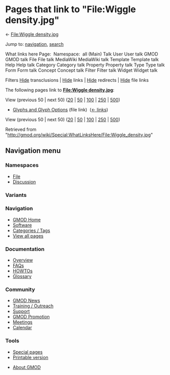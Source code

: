 <div id="mw-page-base" class="noprint">

</div>

<div id="mw-head-base" class="noprint">

</div>

<div id="content" class="mw-body" role="main">

<span id="top"></span>

<div id="mw-js-message" style="display:none;">

</div>



# <span dir="auto">Pages that link to "File:Wiggle density.jpg"</span>

<div id="bodyContent">

<div id="contentSub">

← [File:Wiggle
density.jpg](/wiki/File:Wiggle_density.jpg "File:Wiggle density.jpg")

</div>

<div id="jump-to-nav" class="mw-jump">

Jump to: [navigation](#mw-navigation), [search](#p-search)

</div>

<div id="mw-content-text">

What links here Page:  Namespace:  all (Main) Talk User User talk GMOD
GMOD talk File File talk MediaWiki MediaWiki talk Template Template talk
Help Help talk Category Category talk Property Property talk Type Type
talk Form Form talk Concept Concept talk Filter Filter talk Widget
Widget talk

Filters
[Hide](/mediawiki/index.php?title=Special:WhatLinksHere/File:Wiggle_density.jpg&hidetrans=1 "Special:WhatLinksHere/File:Wiggle density.jpg")
transclusions \|
[Hide](/mediawiki/index.php?title=Special:WhatLinksHere/File:Wiggle_density.jpg&hidelinks=1 "Special:WhatLinksHere/File:Wiggle density.jpg")
links \|
[Hide](/mediawiki/index.php?title=Special:WhatLinksHere/File:Wiggle_density.jpg&hideredirs=1 "Special:WhatLinksHere/File:Wiggle density.jpg")
redirects \|
[Hide](/mediawiki/index.php?title=Special:WhatLinksHere/File:Wiggle_density.jpg&hideimages=1 "Special:WhatLinksHere/File:Wiggle density.jpg")
file links

The following pages link to **[File:Wiggle
density.jpg](/wiki/File:Wiggle_density.jpg "File:Wiggle density.jpg")**:

View (previous 50 \| next 50)
([20](/mediawiki/index.php?title=Special:WhatLinksHere/File:Wiggle_density.jpg&limit=20 "Special:WhatLinksHere/File:Wiggle density.jpg")
\|
[50](/mediawiki/index.php?title=Special:WhatLinksHere/File:Wiggle_density.jpg&limit=50 "Special:WhatLinksHere/File:Wiggle density.jpg")
\|
[100](/mediawiki/index.php?title=Special:WhatLinksHere/File:Wiggle_density.jpg&limit=100 "Special:WhatLinksHere/File:Wiggle density.jpg")
\|
[250](/mediawiki/index.php?title=Special:WhatLinksHere/File:Wiggle_density.jpg&limit=250 "Special:WhatLinksHere/File:Wiggle density.jpg")
\|
[500](/mediawiki/index.php?title=Special:WhatLinksHere/File:Wiggle_density.jpg&limit=500 "Special:WhatLinksHere/File:Wiggle density.jpg"))

- [Glyphs and Glyph
  Options](/wiki/Glyphs_and_Glyph_Options "Glyphs and Glyph Options")
  (file link) ‎ <span class="mw-whatlinkshere-tools">([←
  links](/mediawiki/index.php?title=Special:WhatLinksHere&target=Glyphs+and+Glyph+Options "Special:WhatLinksHere"))</span>

View (previous 50 \| next 50)
([20](/mediawiki/index.php?title=Special:WhatLinksHere/File:Wiggle_density.jpg&limit=20 "Special:WhatLinksHere/File:Wiggle density.jpg")
\|
[50](/mediawiki/index.php?title=Special:WhatLinksHere/File:Wiggle_density.jpg&limit=50 "Special:WhatLinksHere/File:Wiggle density.jpg")
\|
[100](/mediawiki/index.php?title=Special:WhatLinksHere/File:Wiggle_density.jpg&limit=100 "Special:WhatLinksHere/File:Wiggle density.jpg")
\|
[250](/mediawiki/index.php?title=Special:WhatLinksHere/File:Wiggle_density.jpg&limit=250 "Special:WhatLinksHere/File:Wiggle density.jpg")
\|
[500](/mediawiki/index.php?title=Special:WhatLinksHere/File:Wiggle_density.jpg&limit=500 "Special:WhatLinksHere/File:Wiggle density.jpg"))

</div>

<div class="printfooter">

Retrieved from
"<http://gmod.org/wiki/Special:WhatLinksHere/File:Wiggle_density.jpg>"

</div>

<div id="catlinks" class="catlinks catlinks-allhidden">

</div>

<div class="visualClear">

</div>

</div>

</div>

<div id="mw-navigation">

## Navigation menu

<div id="mw-head">



<div id="left-navigation">

<div id="p-namespaces" class="vectorTabs" role="navigation"
aria-labelledby="p-namespaces-label">

### Namespaces

- <span id="ca-nstab-image"><a href="/wiki/File:Wiggle_density.jpg" accesskey="c"
  title="View the file page [c]">File</a></span>
- <span id="ca-talk"><a
  href="/mediawiki/index.php?title=File_talk:Wiggle_density.jpg&amp;action=edit&amp;redlink=1"
  accesskey="t"
  title="Discussion about the content page [t]">Discussion</a></span>

</div>

<div id="p-variants" class="vectorMenu emptyPortlet" role="navigation"
aria-labelledby="p-variants-label">

### 

### Variants[](#)

<div class="menu">

</div>

</div>

</div>





</div>

</div>

</div>

<div id="mw-panel">

<div id="p-logo" role="banner">

<a href="/wiki/Main_Page"
style="background-image: url(http://gmod.org/images/GMOD-cogs.png);"
title="Visit the main page"></a>

</div>

<div id="p-Navigation" class="portal" role="navigation"
aria-labelledby="p-Navigation-label">

### Navigation

<div class="body">

- <span id="n-GMOD-Home">[GMOD Home](/wiki/Main_Page)</span>
- <span id="n-Software">[Software](/wiki/GMOD_Components)</span>
- <span id="n-Categories-.2F-Tags">[Categories /
  Tags](/wiki/Categories)</span>
- <span id="n-View-all-pages">[View all
  pages](/wiki/Special:AllPages)</span>

</div>

</div>

<div id="p-Documentation" class="portal" role="navigation"
aria-labelledby="p-Documentation-label">

### Documentation

<div class="body">

- <span id="n-Overview">[Overview](/wiki/Overview)</span>
- <span id="n-FAQs">[FAQs](/wiki/Category:FAQ)</span>
- <span id="n-HOWTOs">[HOWTOs](/wiki/Category:HOWTO)</span>
- <span id="n-Glossary">[Glossary](/wiki/Glossary)</span>

</div>

</div>

<div id="p-Community" class="portal" role="navigation"
aria-labelledby="p-Community-label">

### Community

<div class="body">

- <span id="n-GMOD-News">[GMOD News](/wiki/GMOD_News)</span>
- <span id="n-Training-.2F-Outreach">[Training /
  Outreach](/wiki/Training_and_Outreach)</span>
- <span id="n-Support">[Support](/wiki/Support)</span>
- <span id="n-GMOD-Promotion">[GMOD
  Promotion](/wiki/GMOD_Promotion)</span>
- <span id="n-Meetings">[Meetings](/wiki/Meetings)</span>
- <span id="n-Calendar">[Calendar](/wiki/Calendar)</span>

</div>

</div>

<div id="p-tb" class="portal" role="navigation"
aria-labelledby="p-tb-label">

### Tools

<div class="body">

- <span id="t-specialpages"><a href="/wiki/Special:SpecialPages" accesskey="q"
  title="A list of all special pages [q]">Special pages</a></span>
- <span id="t-print"><a
  href="/mediawiki/index.php?title=Special:WhatLinksHere/File:Wiggle_density.jpg&amp;printable=yes"
  rel="alternate" accesskey="p"
  title="Printable version of this page [p]">Printable version</a></span>

</div>

</div>

</div>

</div>

<div id="footer" role="contentinfo">

- <span id="footer-places-about">[About
  GMOD](/wiki/GMOD:About "GMOD:About")</span>

<!-- -->






</div>

